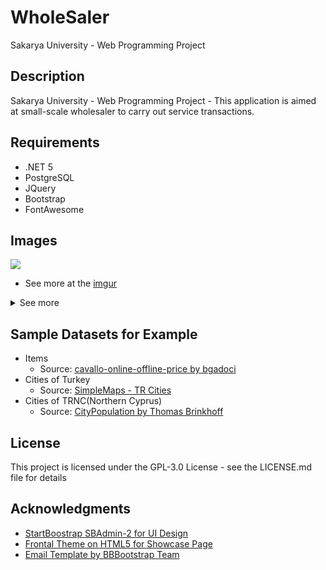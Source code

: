 # 
# WholeSaler

Sakarya University - Web Programming Project

## Description

Sakarya University - Web Programming Project - This application is aimed at small-scale wholesaler to carry out service transactions.

## Requirements

* .NET 5 
* PostgreSQL
* JQuery
* Bootstrap
* FontAwesome

## Images

<img src="https://i.imgur.com/wp4oaeU.png" name="dashboard">
  
* See more at the <a href="https://imgur.com/a/doGgX9g">imgur</a>

<details>
  <summary> See more</summary>
  <img src="https://i.imgur.com/2aLC1oH.png" name="showcase">
  <img src="https://i.imgur.com/MtcZ0Li.png" name="register">
  <img src="https://i.imgur.com/1KI8K8Q.png" name="confirm_account">
  <img src="https://i.imgur.com/Nnb0Mb4.png" name="login">
  <img src="https://i.imgur.com/6pcy33s.png" name="create_category">
  <img src="https://i.imgur.com/QZeZuLZ.png" name="list_operations">
  <img src="https://i.imgur.com/QIJqeU6.png" name="manage_account">
  <img src="https://i.imgur.com/NP4x8tP.png" name="manage_users_roles">
  <img src="https://i.imgur.com/DgK97xa.png" name="logs">
  <img src="https://i.imgur.com/fQlFfF9.png" name="basket">
  <img src="https://i.imgur.com/VfdXrds.png" name="basket_2">
</details>

## Sample Datasets for Example

* Items 
   * Source: [cavallo-online-offline-price by bgadoci](https://data.world/bgadoci/cavallo-online-offline-prices/workspace/)
* Cities of Turkey 
   * Source: [SimpleMaps - TR Cities](https://simplemaps.com/data/tr-cities)
* Cities of TRNC(Northern Cyprus)
   * Source: [CityPopulation by  Thomas Brinkhoff](http://www.citypopulation.de/en/cyprus/cities/north/)

## License

This project is licensed under the GPL-3.0 License - see the LICENSE.md file for details

## Acknowledgments

* [StartBoostrap SBAdmin-2 for UI Design](https://github.com/StartBootstrap/startbootstrap-sb-admin-2)
* [Frontal Theme on HTML5 for Showcase Page](https://html5up.net/fractal)
* [Email Template by BBBootstrap Team](https://bbbootstrap.com/snippets/confirm-account-email-template-17848137)
